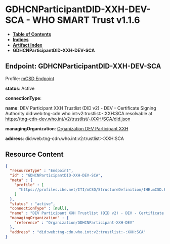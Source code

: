 # GDHCNParticipantDID-XXH-DEV-SCA - WHO SMART Trust v1.1.6

* [**Table of Contents**](toc.md)
* [**Indices**](indices.md)
* [**Artifact Index**](artifacts.md)
* **GDHCNParticipantDID-XXH-DEV-SCA**

## Endpoint: GDHCNParticipantDID-XXH-DEV-SCA

Profile: [mCSD Endpoint](https://profiles.ihe.net/ITI/mCSD/4.0.0/StructureDefinition-IHE.mCSD.Endpoint.html)

**status**: Active

**connectionType**: 

**name**: DEV Participant XXH Trustlist (DID v2) - DEV - Certificate Signing Authority did:web:tng-cdn.who.int:v2:trustlist:-:XXH:SCA resolvable at https://tng-cdn-dev.who.int/v2/trustlist/-/XXH/SCA/did.json

**managingOrganization**: [Organization DEV Participant XXH](Organization-GDHCNParticipant-XXH-DEV.md)

**address**: did:web:tng-cdn.who.int:v2:trustlist:-:XXH:SCA



## Resource Content

```json
{
  "resourceType" : "Endpoint",
  "id" : "GDHCNParticipantDID-XXH-DEV-SCA",
  "meta" : {
    "profile" : [
      "https://profiles.ihe.net/ITI/mCSD/StructureDefinition/IHE.mCSD.Endpoint"
    ]
  },
  "status" : "active",
  "connectionType" : [null],
  "name" : "DEV Participant XXH Trustlist (DID v2) - DEV - Certificate Signing Authority\ndid:web:tng-cdn.who.int:v2:trustlist:-:XXH:SCA\nresolvable at https://tng-cdn-dev.who.int/v2/trustlist/-/XXH/SCA/did.json",
  "managingOrganization" : {
    "reference" : "Organization/GDHCNParticipant-XXH-DEV"
  },
  "address" : "did:web:tng-cdn.who.int:v2:trustlist:-:XXH:SCA"
}

```
